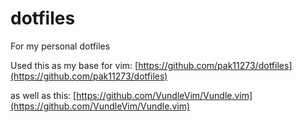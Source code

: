 # dotfiles
For my personal dotfiles

Used this as my base for vim: [https://github.com/pak11273/dotfiles](https://github.com/pak11273/dotfiles)

as well as this: [https://github.com/VundleVim/Vundle.vim](https://github.com/VundleVim/Vundle.vim)
